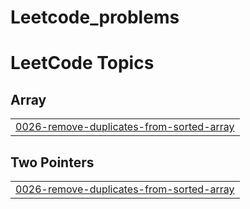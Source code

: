 # Leetcode_problems
<!---LeetCode Topics Start-->
# LeetCode Topics
## Array
|  |
| ------- |
| [0026-remove-duplicates-from-sorted-array](https://github.com/ASN-cmd/Leetcode_problems/tree/master/0026-remove-duplicates-from-sorted-array) |
## Two Pointers
|  |
| ------- |
| [0026-remove-duplicates-from-sorted-array](https://github.com/ASN-cmd/Leetcode_problems/tree/master/0026-remove-duplicates-from-sorted-array) |
<!---LeetCode Topics End-->